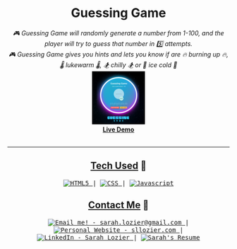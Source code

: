 <!-- Title -->
<h1 align="center">Guessing Game</h1>
<p align="center">
<i>🎮 Guessing Game will randomly generate a number from 1-100, and the player will try to guess that number in 5️⃣ attempts.</i>
<br/> <i>🎮 Guessing Game gives you hints and lets you know if are 🔥 burning up 🔥, 🌡 lukewarm 🌡, 🏂 chilly 🏂 or 🧊 ice cold 🧊</i>
<br/>
<img width="120" src="public/guessing_game_logo.png"/>
 <br/>
  <b><a href="https://sllozier.github.io/guessing-game/" target="_blank">Live Demo</a></b>
  <br/><br/>
  </p>

---

<h2 align="center"><u>Tech Used</u> 🧰</h2>

<!-- Tech Stack -->
<p align="center">
<kbd>
<a href="https://developer.mozilla.org/en-US/docs/Glossary/HTML5">
    <img alt="HTML5" src="https://img.shields.io/static/v1?label=&message=HTML5&color=E34F26&logo=html5&logoColor=FFFFFF" />
  </a> | <a href="https://developer.mozilla.org/en-US/docs/Web/CSS">
    <img alt="CSS" src="https://img.shields.io/static/v1?label=&message=CSS3&color=1572B6&logo=CSS3&logoColor=FFFFFF" />
  </a> | <a href="https://www.javascript.com/">
    <img alt="Javascript" src="https://img.shields.io/static/v1?label=&message=JavaScript&color=F7DF1E&logo=javascript&logoColor=FFFFFF" />
  </a>
  
  </kbd>
</p>


<h2 align="center"><u>Contact Me</u> 🦄</h2>
<!-- Contact Me -->
<p align="center">
<kbd>
<a href="mailto:sarah.lozier@gmail.com">
    <img alt="Email me! - sarah.lozier@gmail.com" src="https://img.shields.io/badge/-sarah.lozier@com-D14836?style=flat&logo=gmail&logoColor=white" />
  </a> | <a href="https://www.sllozier/">
    <img alt="Personal Website - sllozier.com" src="https://img.shields.io/badge/-sllozier.com-a75fff?style=flat&logo=aboutdotme&logoColor=white" />
  </a> | <a href="https://www.linkedin.com/in/sarah-l-lozier/">
    <img alt="LinkedIn - Sarah Lozier" src="https://img.shields.io/badge/-Sarah_Lozier-0072b1?style=flat&logo=linkedin&logoColor=white" />
  </a> | <a href="https://github.com/sllozier/resume/raw/main/sarah_lozier_resume%20.pdf">
    <img alt="Sarah's Resume" src="https://img.shields.io/badge/-Sarah's_Resume-00D0B1?style=flat&logo=pinboard&logoColor=white" />
  </a>
  </kbd>
</p>
